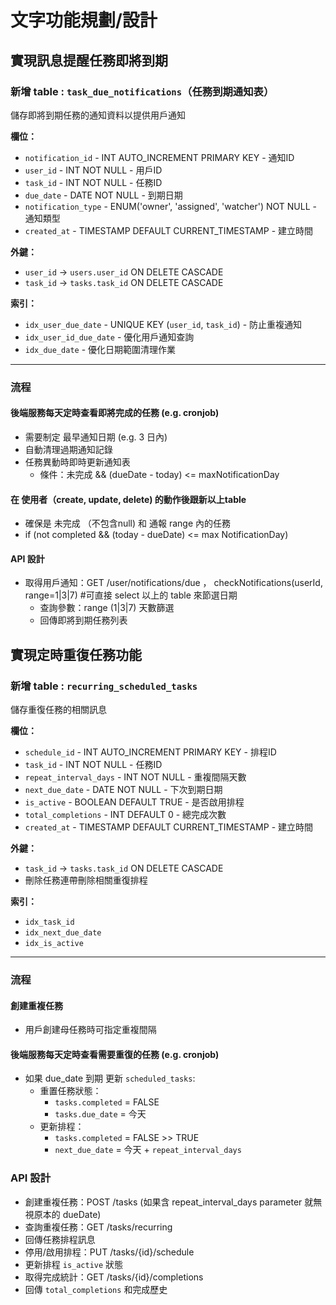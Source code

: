 # 文字功能規劃/設計

## 實現訊息提醒任務即將到期

### 新增 table : ``task_due_notifications``（任務到期通知表）
儲存即將到期任務的通知資料以提供用戶通知

**欄位：**
- `notification_id` - INT AUTO_INCREMENT PRIMARY KEY - 通知ID
- `user_id` - INT NOT NULL - 用戶ID
- `task_id` - INT NOT NULL - 任務ID
- `due_date` - DATE NOT NULL - 到期日期
- `notification_type` - ENUM('owner', 'assigned', 'watcher') NOT NULL - 通知類型
- `created_at` - TIMESTAMP DEFAULT CURRENT_TIMESTAMP - 建立時間

**外鍵：**
- `user_id` → `users.user_id` ON DELETE CASCADE
- `task_id` → `tasks.task_id` ON DELETE CASCADE

**索引：**
- `idx_user_due_date` - UNIQUE KEY (`user_id`, `task_id`) - 防止重複通知
- `idx_user_id_due_date` - 優化用戶通知查詢
- `idx_due_date` - 優化日期範圍清理作業

---
### 流程
#### 後端服務每天定時查看即將完成的任務 (e.g. cronjob)

- 需要制定 最早通知日期 (e.g. 3 日內)
- 自動清理過期通知記錄
- 任務異動時即時更新通知表
    - 條件：未完成 && (dueDate - today) <= maxNotificationDay

#### 在 使用者（create, update, delete) 的動作後跟新以上table
- 確保是 未完成 （不包含null) 和 通報 range 內的任務
- if (not completed && (today - dueDate) <= max NotificationDay)
  
#### API 設計
- 取得用戶通知：GET /user/notifications/due ，  checkNotifications(userId, range=1|3|7) #可直接 select 以上的 table 來節選日期
  - 查詢參數：range (1|3|7) 天數篩選
  - 回傳即將到期任務列表

 




## 實現定時重復任務功能

### 新增 table : ``recurring_scheduled_tasks``
儲存重復任務的相關訊息

**欄位：**
- `schedule_id` - INT AUTO_INCREMENT PRIMARY KEY - 排程ID
- `task_id` - INT NOT NULL - 任務ID
- `repeat_interval_days` - INT NOT NULL - 重複間隔天數
- `next_due_date` - DATE NOT NULL - 下次到期日期
- `is_active` - BOOLEAN DEFAULT TRUE - 是否啟用排程
- `total_completions` - INT DEFAULT 0 - 總完成次數
- `created_at` - TIMESTAMP DEFAULT CURRENT_TIMESTAMP - 建立時間

**外鍵：**
- `task_id` → `tasks.task_id` ON DELETE CASCADE
 - 刪除任務連帶刪除相關重復排程

**索引：**
- `idx_task_id` 
- `idx_next_due_date`
- `idx_is_active`

---

### 流程

#### 創建重複任務
- 用戶創建母任務時可指定重複間隔



#### 後端服務每天定時查看需要重復的任務 (e.g. cronjob)

- 如果 due_date 到期 更新 `scheduled_tasks`:
    - 重置任務狀態：
        - `tasks.completed` = FALSE
        - `tasks.due_date` = 今天  
    - 更新排程：
        - `tasks.completed` = FALSE >> TRUE
        - `next_due_date` = 今天 + `repeat_interval_days`


### API 設計
- 創建重複任務：POST /tasks (如果含 repeat_interval_days parameter 就無視原本的 dueDate)
- 查詢重複任務：GET /tasks/recurring
 - 回傳任務排程訊息
- 停用/啟用排程：PUT /tasks/{id}/schedule
 - 更新排程 `is_active` 狀態
- 取得完成統計：GET /tasks/{id}/completions
 - 回傳 `total_completions` 和完成歷史